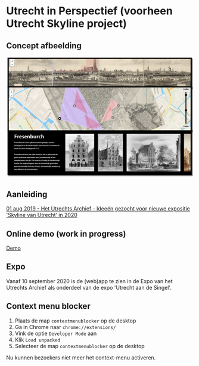 # Utrecht in Perspectief (voorheen Utrecht Skyline project)

## Concept afbeelding

![Screenshot concept](diversen/screenshot-concept.png)

## Aanleiding

[01 aug 2019 - Het Utrechts Archief - Ideeën gezocht voor nieuwe expositie 'Skyline van Utrecht’ in 2020](https://hetutrechtsarchief.nl/over-ons/nieuws/463-denk-met-ons-mee-over-de-nieuwe-expositie-denk-met-ons-mee-over-expositie-de-sky-line-van-utrecht-in-2020)

## Online demo (work in progress)

[Demo](http://utrechtinperspectief.nl/)

## Expo

Vanaf 10 september 2020 is de (web)app te zien in de Expo van het Utrechts Archief als onderdeel van de expo 'Utrecht aan de Singel'.

## Context menu blocker

1. Plaats de map `contextmenublocker` op de desktop
2. Ga in Chrome naar `chrome://extensions/`
3. Vink de optie `Developer Mode` aan
4. Klik `Load unpacked`
5. Selecteer de map `contextmenublocker` op de desktop

Nu kunnen bezoekers niet meer het context-menu activeren.
